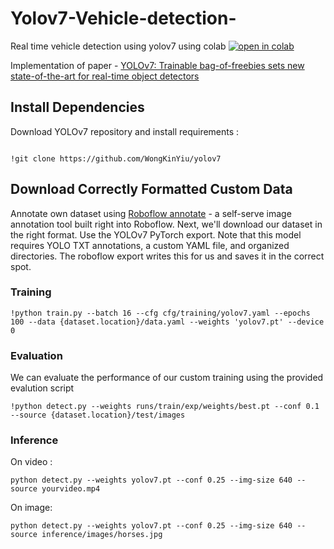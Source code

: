 # Yolov7-Vehicle-detection-
Real time vehicle detection using yolov7 using colab
[![open in colab](https://colab.research.google.com/assets/colab-badge.svg)](https://colab.research.google.com/drive/1Obk_IkJM3rIKW6OUczLvS_qiuB8N8pqQ?authuser=4#scrollTo=0W0MpUaTCJro)

Implementation of paper - [YOLOv7: Trainable bag-of-freebies sets new state-of-the-art for real-time object detectors](https://arxiv.org/abs/2207.02696)

## Install Dependencies
Download YOLOv7 repository and install requirements :

```

!git clone https://github.com/WongKinYiu/yolov7

```
## Download Correctly Formatted Custom Data
Annotate own dataset using [Roboflow annotate](https://roboflow.com/annotate) - a self-serve image annotation tool built right into Roboflow.
Next, we'll download our dataset in the right format. Use the YOLOv7 PyTorch export. Note that this model requires YOLO TXT annotations, a custom YAML file, and organized directories. The roboflow export writes this for us and saves it in the correct spot.

### Training

```
!python train.py --batch 16 --cfg cfg/training/yolov7.yaml --epochs 100 --data {dataset.location}/data.yaml --weights 'yolov7.pt' --device 0

```

### Evaluation
We can evaluate the performance of our custom training using the provided evalution script
```
!python detect.py --weights runs/train/exp/weights/best.pt --conf 0.1 --source {dataset.location}/test/images

```

### Inference

On video : 

```
python detect.py --weights yolov7.pt --conf 0.25 --img-size 640 --source yourvideo.mp4
```

On image:
```
python detect.py --weights yolov7.pt --conf 0.25 --img-size 640 --source inference/images/horses.jpg
```
